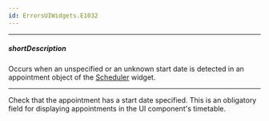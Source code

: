 ```yaml
---
id: ErrorsUIWidgets.E1032
---
```

---
##### shortDescription
Occurs when an unspecified or an unknown start date is detected in an appointment object of the [Scheduler](/api-reference/10%20UI%20Widgets/dxScheduler '/Documentation/ApiReference/UI_Widgets/dxScheduler/') widget.

---
Check that the appointment has a start date specified. This is an obligatory field for displaying appointments in the UI component's timetable.